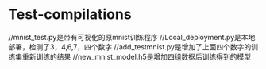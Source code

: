 # Test-compilations
//mnist_test.py是带有可视化的原mnist训练程序
//Local_deployment.py是本地部署，检测了3，4,6,7，四个数字
//add_testmnist.py是增加了上面四个数字的训练集重新训练的结果
//new_mnist_model.h5是增加四组数据后训练得到的模型


